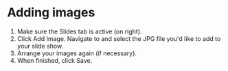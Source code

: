 # Adding images

1. Make sure the Slides tab is active (on right).
2. Click Add Image. Navigate to and select the JPG file you'd like to add to your slide show.
3. Arrange your images again (if necessary).
4. When finished, click Save.
